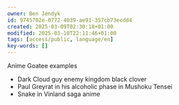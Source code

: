 ```yaml
---
owner: Ben Jendyk
id: 9745702e-0772-4039-ae91-357cb73ecdd4
created: 2025-03-09T02:30:18+01:00
modified: 2025-03-10T22:11:46+01:00
tags: [access/public, language/en]
key-words: []
---
```


Anime Goatee examples

- Dark Cloud guy enemy kingdom black clover
- Paul Greyrat in his alcoholic phase in Mushoku Tensei
- Snake in Vinland saga anime
